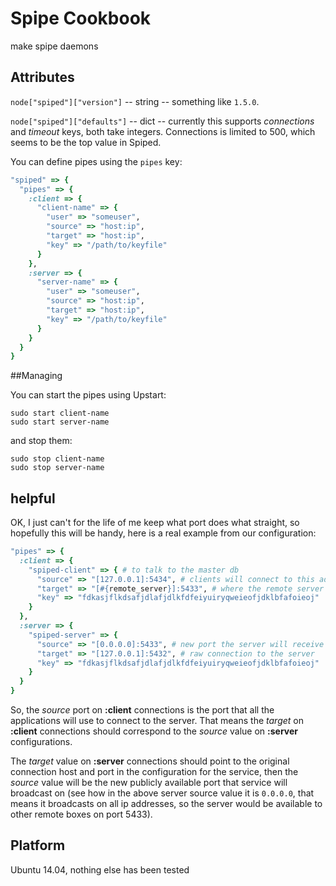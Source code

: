 # Spipe Cookbook

make spipe daemons


## Attributes

`node["spiped"]["version"]` -- string -- something like `1.5.0`.

`node["spiped"]["defaults"]` -- dict -- currently this supports _connections_ and _timeout_ keys, both take integers. Connections is limited to 500, which seems to be the top value in Spiped.

You can define pipes using the `pipes` key:

```ruby
"spiped" => {
  "pipes" => {
    :client => {
      "client-name" => {
        "user" => "someuser",
        "source" => "host:ip",
        "target" => "host:ip",
        "key" => "/path/to/keyfile"
      }
    },
    :server => {
      "server-name" => {
        "user" => "someuser",
        "source" => "host:ip",
        "target" => "host:ip",
        "key" => "/path/to/keyfile"
      }
    }
  }
}
```


##Managing

You can start the pipes using Upstart:

    sudo start client-name
    sudo start server-name

and stop them:

    sudo stop client-name
    sudo stop server-name


## helpful

OK, I just can't for the life of me keep what port does what straight, so hopefully this will be handy, here is a real example from our configuration:

```ruby
"pipes" => {
  :client => {
    "spiped-client" => { # to talk to the master db
      "source" => "[127.0.0.1]:5434", # clients will connect to this address
      "target" => "[#{remote_server}]:5433", # where the remote server is listening
      "key" => "fdkasjflkdsafjdlafjdlkfdfeiyuiryqweieofjdklbfafoieoj"
    }
  },
  :server => {
    "spiped-server" => {
      "source" => "[0.0.0.0]:5433", # new port the server will receive connections on
      "target" => "[127.0.0.1]:5432", # raw connection to the server
      "key" => "fdkasjflkdsafjdlafjdlkfdfeiyuiryqweieofjdklbfafoieoj"
    }
  }
}
```

So, the _source_ port on **:client** connections is the port that all the applications will use to connect to the server. That means the _target_ on **:client** connections should correspond to the _source_ value on **:server** configurations.

The _target_ value on **:server** connections should point to the original connection host and port in the configuration for the service, then the _source_ value will be the new publicly available port that service will broadcast on (see how in the above server source value it is `0.0.0.0`, that means it broadcasts on all ip addresses, so the server would be available to other remote boxes on port 5433).


## Platform

Ubuntu 14.04, nothing else has been tested

